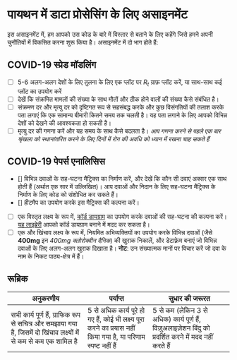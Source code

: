 # पायथन में डाटा प्रोसेसिंग के लिए असाइनमेंट

इस असाइनमेंट में, हम आपको उस कोड के बारे में विस्तार से बताने के लिए कहेंगे जिसे हमने अपनी चुनौतियों में विकसित करना शुरू किया है। असाइनमेंट में दो भाग होते हैं:

## COVID-19 स्प्रेड मॉडलिंग

 - [ ] 5-6 अलग-अलग देशों के लिए तुलना के लिए एक प्लॉट पर $R_t$ ग्राफ़ प्लॉट करें, या साथ-साथ कई प्लॉट का उपयोग करें
 - [ ] देखें कि संक्रमित मामलों की संख्या के साथ मौतों और ठीक होने वालों की संख्या कैसे संबंधित है।
 - [ ] संक्रमण दर और मृत्यु दर को दृष्टिगत रूप से सहसंबद्ध करके और कुछ विसंगतियों की तलाश करके पता लगाएं कि एक सामान्य बीमारी कितने समय तक चलती है। यह पता लगाने के लिए आपको विभिन्न देशों को देखने की आवश्यकता हो सकती है।
 - [ ] मृत्यु दर की गणना करें और यह समय के साथ कैसे बदलता है। *आप गणना करने से पहले एक बार श्रृंखला को स्थानांतरित करने के लिए दिनों में रोग की अवधि को ध्यान में रखना चाह सकते हैं*

## COVID-19 पेपर्स एनालिसिस

- [] विभिन्न दवाओं के सह-घटना मैट्रिक्स का निर्माण करें, और देखें कि कौन सी दवाएं अक्सर एक साथ होती हैं (अर्थात एक सार में उल्लिखित)। आप दवाओं और निदान के लिए सह-घटना मैट्रिक्स के निर्माण के लिए कोड को संशोधित कर सकते हैं।
- [] हीटमैप का उपयोग करके इस मैट्रिक्स की कल्पना करें।
- [ ] एक विस्तृत लक्ष्य के रूप में, [कॉर्ड डायग्राम](https://en.wikipedia.org/wiki/Chord_diagram) का उपयोग करके दवाओं की सह-घटना की कल्पना करें। [यह लाइब्रेरी](https://pypi.org/project/chord/) आपको कॉर्ड डायग्राम बनाने में मदद कर सकता है।
- [ ] एक और खिंचाव लक्ष्य के रूप में, नियमित अभिव्यक्तियों का उपयोग करके विभिन्न दवाओं (जैसे **400mg** इन *400mg क्लोरोक्वीन दैनिक*) की खुराक निकालें, और डेटाफ़्रेम बनाएं जो विभिन्न दवाओं के लिए अलग-अलग खुराक दिखाता है। **नोट**: उन संख्यात्मक मानों पर विचार करें जो दवा के नाम के निकट पाठ्य-क्षेत्र में हैं।

## रूब्रिक

अनुकरणीय | पर्याप्त | सुधार की जरूरत
--- | --- | -- |
सभी कार्य पूर्ण हैं, ग्राफिक रूप से सचित्र और समझाया गया है, जिसमें दो खिंचाव लक्ष्यों में से कम से कम एक शामिल है | 5 से अधिक कार्य पूरे हो गए हैं, कोई भी लक्ष्य पूरा करने का प्रयास नहीं किया गया है, या परिणाम स्पष्ट नहीं हैं | 5 से कम (लेकिन 3 से अधिक) कार्य पूर्ण हैं, विज़ुअलाइज़ेशन बिंदु को प्रदर्शित करने में मदद नहीं करते हैं
